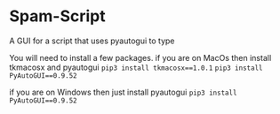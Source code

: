 # Spam-Script
A GUI for a script that uses pyautogui to type

You will need to install a few packages.
if you are on MacOs then install tkmacosx and pyautogui
```pip3 install tkmacosx==1.0.1``` ```pip3 install PyAutoGUI==0.9.52```

if you are on Windows then just install pyautogui
```pip3 install PyAutoGUI==0.9.52```
